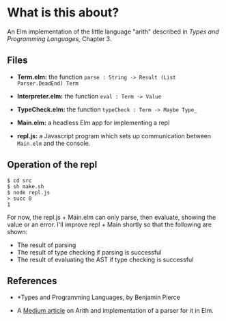 # What is this about?

An Elm implementation of the little language "arith" described in  *Types and Programming Languages,* Chapter 3.  


## Files

- **Term.elm:** the function `parse : String -> Result (List Parser.DeadEnd) Term`

- **Interpreter.elm:** the function `eval : Term -> Value`

- **TypeCheck.elm:** the function `typeCheck : Term -> Maybe Type_`

- **Main.elm:** a headless Elm app for implementing a repl

- **repl.js:** a Javascript program which sets up communication between `Main.elm` and the console.

## Operation of the repl  

```
$ cd src
$ sh make.sh
$ node repl.js
> succ 0
1
```


For now, the repl.js + Main.elm can only parse, then evaluate, showing
the value or an error.  I'll improve repl + Main shortly
so that the following are shown:

- The result of parsing
- The result of type checking if parsing is successful
- The result of evaluating the AST if type checking is successful


## References

- *Types and Programming Languages, by Benjamin Pierce

- A [Medium article](https://medium.com/@jxxcarlson/implementing-the-mini-language-arith-in-elm-a522f9a7101) on Arith and implementation of a parser for it in Elm.

